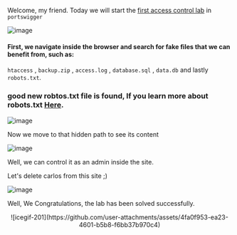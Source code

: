 Welcome, my friend. Today we will start the [first access control lab](https://portswigger.net/web-security/access-control/lab-unprotected-admin-functionality) in ```portswigger```


![image](https://github.com/user-attachments/assets/9aabb696-2285-4749-b87a-4b085205fe39)

#### First, we navigate inside the browser and search for fake files that we can benefit from, such as:
```htaccess``` , ```backup.zip``` , ```access.log``` , ```database.sql``` , ```data.db``` and lastly ```robots.txt```.



### good new robtos.txt file is found, If you learn more about robots.txt [Here](https://www.cloudflare.com/learning/bots/what-is-robots-txt/).


 ![image](https://github.com/user-attachments/assets/7a7eaaab-bc78-42ca-910a-c4f908498d2d)

Now we move to that hidden path to see its content

![image](https://github.com/user-attachments/assets/099ba73b-17ed-4ee3-9686-936e0bf57359)

Well, we can control it as an admin inside the site.

Let's delete carlos from this site ;)

![image](https://github.com/user-attachments/assets/7b2840c5-6e52-43ea-874a-27714a135ebb)

Well, We Congratulations, the lab has been solved successfully.

<p align="center">
![icegif-201](https://github.com/user-attachments/assets/4fa0f953-ea23-4601-b5b8-f6bb37b970c4)
